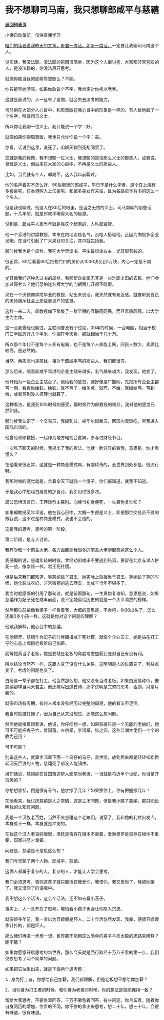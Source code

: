 # 我不想聊司马南，我只想聊郎咸平与慈禧

[**返回列表页**](/gzh/记忆承载)

小懒自动备份，仅供查阅学习

[咱们的读者说我昨天的文章，听君一席话，如听一席话。](http://mp.weixin.qq.com/s?__biz=MzU0MjYwNDU2Mw==&mid=2247502672&idx=1&sn=1219218c412418a85a82f84aee456dac&chksm=fb1aa72ccc6d2e3a9a2c242c7d616a0953efc8db4f21a3a22584cc04603da08b29687ca04568&scene=21#wechat_redirect)一定要让我聊司马南这个人。

  

说实话，我没法聊。没法聊的原因很简单，因为这个人很讨喜，大家都非常喜欢的人，是没法聊的，你没法展开思考。

  

就像你能当我的面聊周慧敏么？不能。  

  

你只能夸她漂亮，如果你敢说个不字，我肯定对你抱以老拳。  

  

这就是我说的，人一旦有了爱憎，就会失去思考的能力。  

  

司马南在大部分人心目中，和周慧敏在我心目中的形象是一样的，有人给他起了一个名字，叫做司马义士。

  

所以你让我聊一位义士，我只能说一个字：好。

  

就像如果你聊周慧敏，我也只允许你说一个字：美。  

  

你看，话说到这里，说死了，咱聊天聊到死胡同里了。  

  

这就是我的标题，我不想聊一位义士，我想聊的是没那么义士的那些人，或者说，曾经是义士，但后来在大家的心目中，不再是义士的那些人。  

  

比如，当代就有个人，郎咸平。这人我以前聊过。

  

他的名声着实不怎么好，90后眼里的郎咸平，早已不是什么学者，是个在上海有多套豪宅，在香港购入上亿豪宅，和诸多美女有来往，且为各路资本背书的这么一个名人。

  

但是我也聊过，他这人在80后的眼里，是当之无愧的义士。司马南聊的那些话题，十几年前，就是郎咸平曝得大名的起源。  

  

说到底，郎咸平人家当年就是靠这个起家的，人称郎监管。

  

他一个香港的讲席教授，本来在内地没啥名气，没啥人搭理他。正因为向很多企业发炮，在当时引起了广大屌丝的关注，其中就包括我。  

  

那时候我也是个屌丝，我在大学里读书，平生最恨企业主，尤其恨有钱的。

  

很正常，80后看着60后把校门口的房价从1000块买到1万块，内心一定是不爽的。  

  

尤其像我们这种念过书的屌丝，看那帮企业家无非是一些洗脚上田的农民，他们参加过高考么？他们恐怕连名牌大学的门朝哪儿开都不晓得。  

  

现在一个沃顿商学院毕业的教授，站出来说话，我天然就有亲近感。就像听到自己的老师痛斥社会上那些暴发户的感觉。  

  

这样一来二去，郎教授旗下聚集了一群早期的互联网网民，而且素质颇高，以大学生为主体。

  

这一点我曾经也聊过，互联网普及有个过程，00年的时候，一台电脑，相当于校门口学区房好几个平米，你搁在今天看，那就相当于几十万。

  

所以那个年代不是每个人都有电脑，也不是每个人都能上网，网民人数少，素质比较高，是必然的。

  

当然，素质高也是屌丝，相对于郎咸平骂的那些人，我们都很穷。  

  

那么后来，随着郎咸平骂过的企业主越来越多，名气越来越大，我发现，他变了。

  

他开始为一些企业主站台了。他给我的感觉，就好像是广撒网，先把所有企业主都骂一圈，看看谁给钱，给钱，就不骂了，给多点，就夸，不给，就继续骂，骂到给，或者骂到没人搭理也就算了。  

  

这种看法，是我到10年时候的感受，那时候作为郎教授的粉丝，我对他的感觉已然如此。  

  

那时候我认识了一个交易员，我提到过，被华尔街裁员，回国内混饭吃，带我进入国际市场的。  

  

他曾经和郎教授，一起作为地方电视台嘉宾，参与过财经节目。

  

一次私下聊天的时候，我提出了我的看法，他就一脸诧异的看我，意思是，你才看懂么？

  

在他看来很正常，这就是一种商业模式嘛，有啥稀奇的，全世界到处都是，很流行呀。  

  

我那时候的感觉就是，合着全天下就我一个傻子，你们都知道，就我不知道。

  

于是我心中想起白居易的那首诗，我引用过很多次。  

  

周公恐惧流言日，王莽谦恭未篡时。向使当初身便死，一生真伪复谁知？

  

如果郎教授英年早逝，他在我心目中，大概一生都是义士，即便那位交易员不屑的跟我说，这不过是种商业模式，我也不会信的。  

  

这是我的思考，思考的第一阶段。

  

第二阶段，是与人讨论。  

  

我有次和一个前辈大佬，各方面都高我很多的前辈大佬聊起慈禧这么个人。  

  

我感慨的说，慈禧年轻的时候，曾经劝阻咸丰不要逃到热河，要留在北京与洋人拼死一战，像崇祯一样，君王死社稷。

  

但是后来我们都知道，等慈禧做了君王，她实际上就相当于君王。等她说了算的时候，她化装成农妇，非常狼狈的逃去西安，比咸丰当年不堪多了。  

  

我当时就感慨的引用了那句诗，就是前面那句，一生真伪复谁知。意思是说，如果慈禧作为妃子死在咸丰前面，说不定她留给历史的就是一个大义凛然的榜样。

  

然后那位前辈像看傻子一样看着我，大概的意思是，不会吧，你30出头了，怎么还跟3岁小孩一样。这就是你对这个问题的理解？

  

他跟我解释，他心目中的慈禧。

  

在他眼里，慈禧作为妃子的时候撺掇咸丰死社稷，就像个企业员工，她是站在打工仔的心态上撺掇老板给自己加薪。  

  

而等她真当了老板，她是要站在老板的角度考虑加薪到底对自己有没有利。  

  

所以结论当然不一样，这跟人变了没有什么关系，这明明是人的位置变了，利益点变了，考虑的问题也变了。  

  

白居易一辈子都在打工，他当然那么想，他又没有当过老板。如果白居易称帝，像慈禧那样当两天君主，他还能写出这首诗，那才说明是完整的思考，否则，只是片面的。

  

就像市场有周期，有的人根本没有经历过完整的周期，他的看法不足信。

  

我当时就被打懵了，因为自己从来没想过，还能这么想问题。  

  

然后他就接着跟我讲，他说，你仔细想一想，如果慈禧只是一个无能的老娘们，她可不可能把鬼子六，曾国藩，左宗棠，李鸿章，张之洞，这些江湖大佬们一个个的收为己用？

  

可不可能？

  

别说这些人，就算李鸿章下面一个马仔的马仔，袁世凯，放到后来都是轻轻松松掀起滔天巨浪的人物，慈禧死了都没人能镇住。

  

换句话说，慈禧能在曾国藩这帮人面前当老板，一当就是将近半个世纪，你当是开玩笑的？

  

你想想崇祯，倒是很有骨气，他才撑了几年？如果换你上，你有把握撑几年？

  

在他看来，我讨厌慈禧是人之常情，这是立场问题，但是我小瞧了慈禧，那只能说明我的认知有问题。

  

我是一个汉族老百姓，当然不爽慈禧这个老娘们。说穿了，我和她的利益出发点，本身就不一样，本身就是冲突的。

  

在我这个汉人老百姓眼里，清廷是否存在根本不重要，爱新觉罗是否存在根本不重要，国家兴盛才重要。

  

问题是，慈禧是不是也这么想？

  

我们今天聊了两个人物，郎咸平，慈禧。

  

这俩人都属于复杂的人，复杂的人，才能让人学会思考。

  

我们必须思考，否则这辈子就只能活在我爱你，我恨你，我又爱你了，我被你骗了，我又恨你了的语境中。  

  

我不想这么个活法，这么个活法，还不如去看小燕子。

  

事实上，人一旦开启了思考，哪怕看小燕子也会让你陷入沉思。

  

就像很多年前，我一直以为容嬷嬷是坏人，二十年后忽然发现，我靠，感情容嬷嬷拿针扎的，都是坏人。

  

那么我们再进一步想一想，世界能不能用这么简单的喜羊羊灰太狼的思路来阐释？能不能？

  

如果你愿意开启思考的新世界，那么今天就是西行取经十万八千里的第一步，我们仅仅思考了两个简单的问题。  

  

如果把它抽象出来，就是下面两个思考题：

  

1、身为打工者，你想给自己加薪，我们都理解，但是老板想不想给你加薪？  

2、当你身为打工者的时候，和你身为老板的时候，你的想法是否能保持一致？

  

留给大家思考，不要急着回答，千万不要急着回答，有些问题，你且留着，随着你自身阅历的增加，位置的不同，你不停的拿出来思考，想二十年，想三十年，会很有味道，很有味道。

